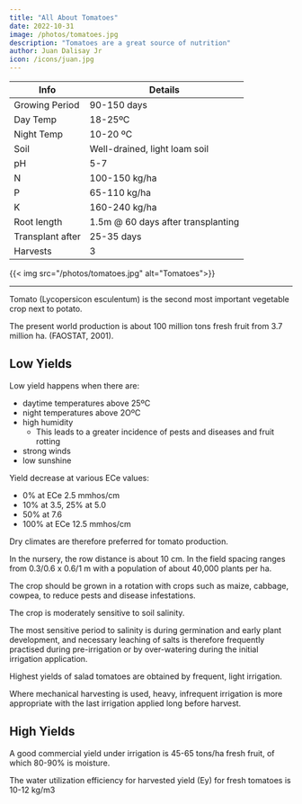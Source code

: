 ```yaml
---
title: "All About Tomatoes"
date: 2022-10-31
image: /photos/tomatoes.jpg
description: "Tomatoes are a great source of nutrition"
author: Juan Dalisay Jr
icon: /icons/juan.jpg
---
```



Info | Details 
--- | ---
Growing Period | 90-150 days
Day Temp | 18-25ºC
Night Temp | 10-20 ºC
Soil | Well-drained, light loam soil
pH | 5-7
N | 100-150 kg/ha
P | 65-110 kg/ha
K | 160-240 kg/ha
Root length | 1.5m @ 60 days after transplanting
Transplant after | 25-35 days
Harvests | 3

{{< img src="/photos/tomatoes.jpg" alt="Tomatoes">}}

---

Tomato (Lycopersicon esculentum) is the second most important vegetable crop next to potato. 

The present world production is about 100 million tons fresh fruit from 3.7 million ha. (FAOSTAT, 2001).


## Low Yields

Low yield happens when there are:
- daytime temperatures above 25ºC 
- night temperatures above 2OºC 
- high humidity
  - This leads to a greater incidence of pests and diseases and fruit rotting
- strong winds
- low sunshine 

<!-- lead to excessive vegetative growth and poor fruit production.  -->

Yield decrease at various ECe values: 
- 0% at ECe 2.5 mmhos/cm
- 10% at 3.5, 25% at 5.0
- 50% at 7.6
- 100% at ECe 12.5 mmhos/cm

Dry climates are therefore preferred for tomato production.
 
In the nursery, the row distance is about 10 cm. In the field spacing ranges from 0.3/0.6 x 0.6/1 m with a population of about 40,000 plants per ha. 

The crop should be grown in a rotation with crops such as maize, cabbage, cowpea, to reduce pests and disease infestations.

The crop is moderately sensitive to soil salinity. 


The most sensitive period to salinity is during germination and early plant development, and necessary leaching of salts is therefore frequently practised during pre-irrigation or by over-watering during the initial irrigation application.

Highest yields of salad tomatoes are obtained by frequent, light irrigation. 

Where mechanical harvesting is used, heavy, infrequent irrigation is more appropriate with the last irrigation applied long before harvest.


<!-- Over 80 percent of the total water uptake occurs in the first 0.5 to 0.7 m and 100 per-cent of the water uptake of a full grown crop occurs from the first 0.7 to 1.5 m (D = 0.7 - 1.5 m). Under conditions when maximum evapotranspiration (ETm) is 5 to 6 mm/ day water uptake to meet full crop water requirements is affected when more than 40 percent of the total available soil water has been depleted (p = 0.4).

Irrigation Scheduling
The crop performance is sensitive to the irrigation practices. In general a prolonged severe water deficit limits growth and reduces yields which cannot be corrected by heavy watering later on. Highest demand for water is during flowering. however, withholding irrigation during this period is sometimes recommended to force less mature plants into flowering in order to obtain uniform flowering and ripening. Care should be exercised in this to avoid damage to the mature plants.

Excessive watering during the flowering period (2) has been shown to increase flower drop and reduce fruit set. Also this may cause excessive vegetative growth and a delay in ripening. Water supply during and after fruit set must be limited to a rate which will prevent stimulation of new growth at the expense of fruit development. Heavy, irregular irrigations or dry periods alternating with wet periods should be avoided. For production of salad tomato with more than one harvest, the crop flourishes best under light, frequent irrigation, well-distributed over the growing period with the soil depletion level during the different growth periods remaining below 40 percent (p < 0.4). This promotes optimum growth during the total growing period and results in high yield of good quality. With one harvest uniform ripening is required and the depletion level during this period may increase to 60 to 70 percent.

When water supply is limited, application for a salad crop can be concentrated during periods of transplanting, flowering (2) and yield formation (3). For a crop grown for paste production, a more extensive irrigation may be applied with last heavy irrigation applied prior to flowering.

Irrigation Methods
Surface irrigation by furrow is commonly practised. Under sprinkler irrigation the occurrence of fungal diseases and possibly bacterial canker may become a major problem. Further, under sprinkler, fruit set may be reduced with an increase in fruit rotting. In the case of poor quality water, leaf burn will occur with sprinkler irriga-tion; this may be reduced by sprinkling at night and shifting of sprinkler lines with the direction of the prevailing wind. Due to the crops specific demands for a high soil water content achieved without leaf wetting, trickle or drip irrigation has been successfully applied.

Yield
Frequent light irrigation improve the size, shape, juiciness and colour of the fruit, but total solids (dry matter content) and acid content will be reduced. However, the decrease in solids will lower the fruit quality for processing. In selecting the irrigation practices consideration must therefore be given to teh type of end product required. Prolonged water deficits leads to fruit cracking. Where fruit rot is a problem, frequent sprinkler irrigation should be avoided during the period of yield formation.
-->

## High Yields

A good commercial yield under irrigation is 45-65 tons/ha fresh fruit, of which 80-90% is moisture. 

The water utilization efficiency for harvested yield (Ey) for fresh tomatoes is 10-12 kg/m3 